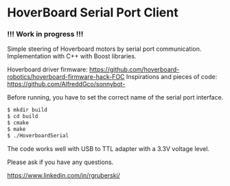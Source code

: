 # HoverBoard Serial Port Client

### !!! Work in progress !!!

Simple steering of Hoverboard motors by serial port communication. Implementation with C++ with Boost libraries.

Hoverboard driver firmware: https://github.com/hoverboard-robotics/hoverboard-firmware-hack-FOC
Inspirations and pieces of code: https://github.com/AlfreddGco/sonnybot-

Before running, you have to set the correct name of the serial port interface.

```bash
$ mkdir build
$ cd build
$ cmake 
$ make
$ ./HoverboardSerial
```

The code works well with USB to TTL adapter with a 3.3V voltage level.

Please ask if you have any questions.

https://www.linkedin.com/in/rgruberski/